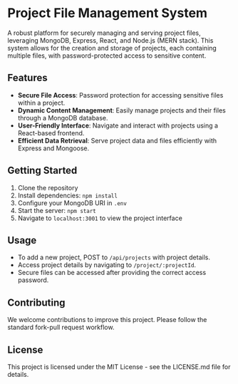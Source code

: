 # Project File Management System

A robust platform for securely managing and serving project files, leveraging MongoDB, Express, React, and Node.js (MERN stack). This system allows for the creation and storage of projects, each containing multiple files, with password-protected access to sensitive content.

## Features

- **Secure File Access**: Password protection for accessing sensitive files within a project.
- **Dynamic Content Management**: Easily manage projects and their files through a MongoDB database.
- **User-Friendly Interface**: Navigate and interact with projects using a React-based frontend.
- **Efficient Data Retrieval**: Serve project data and files efficiently with Express and Mongoose.

## Getting Started

1. Clone the repository
2. Install dependencies: `npm install`
3. Configure your MongoDB URI in `.env`
4. Start the server: `npm start`
5. Navigate to `localhost:3001` to view the project interface

## Usage

- To add a new project, POST to `/api/projects` with project details.
- Access project details by navigating to `/project/:projectId`.
- Secure files can be accessed after providing the correct access password.

## Contributing

We welcome contributions to improve this project. Please follow the standard fork-pull request workflow.

## License

This project is licensed under the MIT License - see the LICENSE.md file for details.

